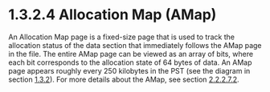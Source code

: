 <html dir="LTR" xmlns:mshelp="http://msdn.microsoft.com/mshelp" xmlns:ddue="http://ddue.schemas.microsoft.com/authoring/2003/5" xmlns:xlink="http://www.w3.org/1999/xlink" xmlns:tool="http://www.microsoft.com/tooltip">
    <head>
        <meta http-equiv="Content-Type" content="text/html; CHARSET=utf-8"></meta>
        <meta name="save" content="history"></meta>
        <title>1.3.2.4 Allocation Map (AMap)</title>
        <xml>
            <mshelp:toctitle title="1.3.2.4 Allocation Map (AMap)"></mshelp:toctitle>
            <mshelp:rltitle title="[MS-PST]: Allocation Map (AMap)"></mshelp:rltitle>
            <mshelp:keyword index="A" term="2d29c497-b5d2-4fb1-b8cf-c888104362a4"></mshelp:keyword>
            <mshelp:attr name="DCSext.ContentType" value="open specification"></mshelp:attr>
            <mshelp:attr name="AssetID" value="2d29c497-b5d2-4fb1-b8cf-c888104362a4"></mshelp:attr>
            <mshelp:attr name="TopicType" value="kbRef"></mshelp:attr>
            <mshelp:attr name="DCSext.Title" value="[MS-PST]: Allocation Map (AMap)" />
        </xml>
    </head>
    <body>
        <div id="header">
            <h1 class="heading">1.3.2.4 Allocation Map (AMap)</h1>
        </div>
        <div id="mainSection">
            <div id="mainBody">
                <div id="allHistory" class="saveHistory"></div>
                <div id="sectionSection0" class="section" name="collapseableSection">
                    

<p>An Allocation Map page is a fixed-size page that is used to
track the allocation status of the data section that immediately follows the
AMap page in the file. The entire AMap page can be viewed as an array of bits,
where each bit corresponds to the allocation state of 64 bytes of data. An AMap
page appears roughly every 250 kilobytes in the PST (see the diagram in section
<a href="6b57253b-0853-47bb-99bb-d4b8f78105f0.html">1.3.2</a>). For more
details about the AMap, see section <a href="60466ef4-af15-49b6-8413-b3a72f0e9bdb.html">2.2.2.7.2</a>.</p>
                </div>
            </div>
        </div>
    </body>
</html>